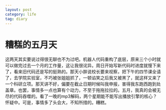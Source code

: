 ```yaml
---
layout: post
category: life
tag: diary
---
```


糟糕的五月天
===

这两天其实要说过得很无聊也不为过吧。机器人代码重构了底层，原来三个小时就可以做完过去一个月的工作量，这让我很诧异。周日开始写新代码时进度就慢下来了，看来旧代码还是写的挺熟的。那天小胖说校长要来视察，把下午的四节课全请了，去学院实验室，不巧被张姐姐抓了，一顿谄笑之后我又被黑了，就这样又来了一个科研立项。那天讲不好，偏要在截止日期时候叫我申报，害得我东跑西跑到处盖章。也罢，事情多一点也算有个动力，不至于拖拖拉拉的。五月，我真的会被无尽的代码吞噬的。看了一晚的mp3解码，两个星期能不能写出播放引擎的核心？怀疑中。可是，事情多了头会大，不知所措的。糟糕。
